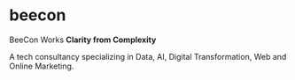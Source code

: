 # beecon
BeeCon Works
**Clarity from Complexity**

A tech consultancy specializing in Data, AI, Digital Transformation, Web and Online Marketing.
